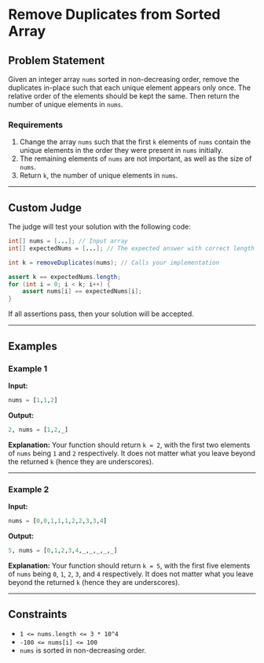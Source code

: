 # Remove Duplicates from Sorted Array

## Problem Statement

Given an integer array `nums` sorted in non-decreasing order, remove the duplicates in-place such that each unique element appears only once. The relative order of the elements should be kept the same. Then return the number of unique elements in `nums`.

### Requirements

1. Change the array `nums` such that the first `k` elements of `nums` contain the unique elements in the order they were present in `nums` initially.
2. The remaining elements of `nums` are not important, as well as the size of `nums`.
3. Return `k`, the number of unique elements in `nums`.

---

## Custom Judge

The judge will test your solution with the following code:

```java
int[] nums = [...]; // Input array
int[] expectedNums = [...]; // The expected answer with correct length

int k = removeDuplicates(nums); // Calls your implementation

assert k == expectedNums.length;
for (int i = 0; i < k; i++) {
    assert nums[i] == expectedNums[i];
}
```

If all assertions pass, then your solution will be accepted.

---

## Examples

### Example 1

**Input:**
```python
nums = [1,1,2]
```

**Output:**
```python
2, nums = [1,2,_]
```

**Explanation:**
Your function should return `k = 2`, with the first two elements of `nums` being `1` and `2` respectively. It does not matter what you leave beyond the returned `k` (hence they are underscores).

---

### Example 2

**Input:**
```python
nums = [0,0,1,1,1,2,2,3,3,4]
```

**Output:**
```python
5, nums = [0,1,2,3,4,_,_,_,_,_]
```

**Explanation:**
Your function should return `k = 5`, with the first five elements of `nums` being `0`, `1`, `2`, `3`, and `4` respectively. It does not matter what you leave beyond the returned `k` (hence they are underscores).

---

## Constraints

- `1 <= nums.length <= 3 * 10^4`
- `-100 <= nums[i] <= 100`
- `nums` is sorted in non-decreasing order.
